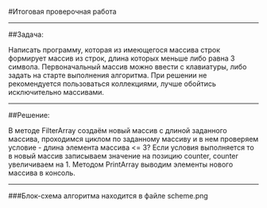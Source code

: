 ﻿#Итоговая проверочная работа

***

##Задача:

Написать программу, которая из имеющегося массива строк формирует массив из строк,
длина которых меньше либо равна 3 символа. Первоначальный массив можно ввести с клавиатуры,
либо задать на старте выполнения алгоритма. При решении не рекомендуется пользоваться коллекциями,
лучше обойтись исключительно массивами.

***

##Решение:

В методе FilterArray создаём новый массив с длиной заданного массива, проходимся циклом
по заданному массиву и в нем проверяем условие - длина элемента массива <= 3?
Если условия выполняется то в новый массив записываем значение на позицию counter,
counter увеличиваем на 1.
Методом PrintArray выводим элементы нового массива в консоль.

***

###Блок-схема алгоритма находится в файле scheme.png
